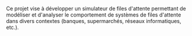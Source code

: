 Ce projet vise à développer un simulateur de files d'attente permettant de modéliser et d'analyser le comportement de systèmes de files d'attente dans divers contextes (banques, supermarchés, réseaux informatiques, etc.).
